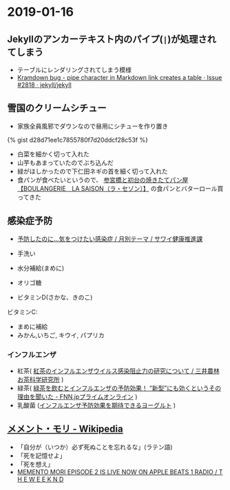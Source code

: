 # 2019-01-16

## Jekyllのアンカーテキスト内のパイプ(`|`)が処理されてしまう

- テーブルにレンダリングされてしまう模様
- [Kramdown bug - pipe character in Markdown link creates a table · Issue #2818 · jekyll/jekyll](https://github.com/jekyll/jekyll/issues/2818)


## 雪国のクリームシチュー

- 家族全員風邪でダウンなので昼用にシチューを作り置き

{% gist d28d71ee1c7855780f7d20ddcf28c53f %}

- 白菜を細かく切って入れた
- 山芋もあまっていたのでぶち込んだ
- 緑がほしかったので下仁田ネギの首を細く切って入れた
- 食パンが食べたいというので、 [参宮橋と初台の焼きたてパン屋【BOULANGERIE　LA SAISON（ラ・セゾン）】](https://www.la-saison.jp/) の食パンとバターロール買ってきた

## 感染症予防

- [予防したのに…気をつけたい感染症 / 月別テーマ / サワイ健康推進課](https://www.sawai.co.jp/kenko-suishinka/theme/201801.html)

- 手洗い
- 水分補給(まめに)
- オリゴ糖
- ビタミンD(さかな、きのこ)

ビタミンC:

- まめに補給
- みかん,いちご, キウイ, パプリカ

### インフルエンザ

- 紅茶( [紅茶のインフルエンザウイルス感染阻止力の研究について / 三井農林 お茶科学研究所](https://www.mitsui-norin.co.jp/ochalabo/power/btp.html)
 )
- 緑茶( [緑茶を飲むとインフルエンザの予防効果！ “新型”にも効くというその理由を聞いた - FNN.jpプライムオンライン](https://www.fnn.jp/posts/00398722HDK)
 )
- 乳酸菌 ([インフルエンザ予防効果を期待できるヨーグルト](https://zendamakinblog.com/content/yogurt-against-influenza)
)

## [メメント・モリ - Wikipedia](https://ja.wikipedia.org/wiki/%E3%83%A1%E3%83%A1%E3%83%B3%E3%83%88%E3%83%BB%E3%83%A2%E3%83%AA)

- 「自分が（いつか）必ず死ぬことを忘れるな」(ラテン語)
- 「死を記憶せよ」
- 「死を想え」
- [MEMENTO MORI EPISODE 2 IS LIVE NOW ON APPLE BEATS 1 RADIO / T H E W E E K N D](https://www.theweeknd.com/news/memento-mori-episode-2-live-now) 
